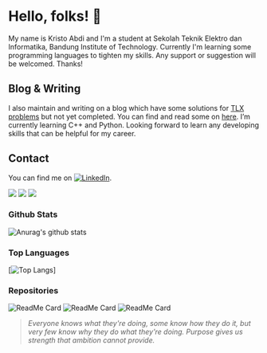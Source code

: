 # Hello, folks! 👋

My name is Kristo Abdi and I'm a student at Sekolah Teknik Elektro dan Informatika, Bandung Institute of Technology. Currently I'm learning some programming languages to tighten my skills. Any support or suggestion will be welcomed. Thanks!

## Blog & Writing

I also maintain and writing on a blog which have some solutions for [TLX problems](https://tlx.toki.id.) but not yet completed. You can find and read some on [here](https://www.medium.com/kristabdi/).
I’m currently learning C++ and Python. Looking forward to learn any developing skills that can be helpful for my career.

## Contact 

You can find me on [![LinkedIn][2.2]][2].

[2.2]: https://raw.githubusercontent.com/MartinHeinz/MartinHeinz/master/linkedin-3-16.png (LinkedIn icon without padding)
[2]: https://www.linkedin.com/in/kristabdi/

![](https://img.shields.io/badge/<Code>-<C++>-informational?style=flat&logo=<LOGO_NAME>&logoColor=white&color=2bbc8a)
![](https://img.shields.io/badge/<Code>-<Python>-informational?style=flat&logo=<LOGO_NAME>&logoColor=white&color=2bbc8a)
![](https://img.shields.io/badge/<Source>-<Git>-informational?style=flat&logo=<LOGO_NAME>&logoColor=white&color=2bbc8a)

### Github Stats
![Anurag's github stats](https://github-readme-stats.vercel.app/api?username=Zeus-s&theme=vue-dark&show_icons=true)

### Top Languages
[![Top Langs](https://github-readme-stats.vercel.app/api/top-langs/?username=Zeus-s&layout=compact&theme=vue-dark&theme=vue-dark&show_owner=true)]

### Repositories
![ReadMe Card](https://github-readme-stats.vercel.app/api/pin/?username=Zeus-s&repo=cpsolutions&theme=vue-dark)
![ReadMe Card](https://github-readme-stats.vercel.app/api/pin/?username=Zeus-s&repo=ToBinary-App&theme=vue-dark)
![ReadMe Card](https://github-readme-stats.vercel.app/api/pin/?username=Zeus-s&repo=RockPaperScissors-Game&theme=vue-dark)

> _Everyone knows what they're doing, some know how they do it, but very few know why they do what they're doing. Purpose gives us strength that ambition cannot provide._
